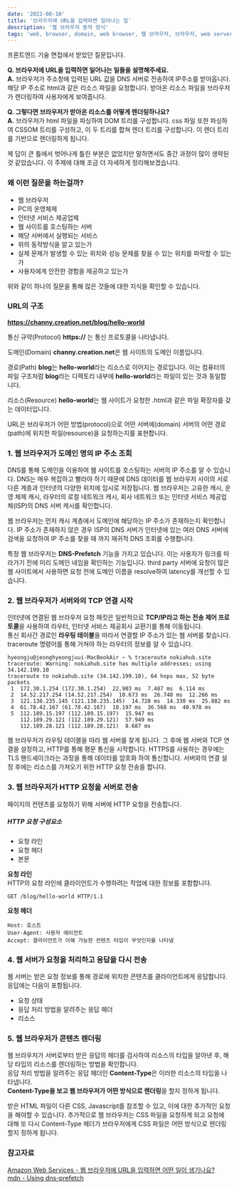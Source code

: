 ```yaml
---
date: '2022-08-10'
title: '브라우저에 URL을 입력하면 일어나는 일'
description: '웹 브라우저 동작 방식'
tags: 'web, browser, domain, web browser, 웹 브라우저, 브라우저, web server, hosting'
---
```


프론트엔드 기술 면접에서 받았던 질문입니다.

**Q. 브라우저에 URL을 입력하면 일어나는 일들을 설명해주세요.**<br>
**A.** 브라우저가 주소창에 입력된 URL 값을 DNS 서버로 전송하여 IP주소를 받아옵니다.
해당 IP 주소로 html과 같은 리소스 파일을 요청합니다.
받아온 리소스 파일을 브라우저가 렌더링하여 사용자에게 보여줍니다.

**Q. 그렇다면 브라우저가 받아온 리소스를 어떻게 렌더링하나요?**<br>
**A.** 브라우저가 html 파일을 파싱하여 DOM 트리를 구성합니다. css 파일 또한 파싱하여 CSSOM 트리를 구성하고, 이 두 트리를 합쳐 렌더 트리를 구성합니다. 이 렌더 트리를 기반으로 렌더링하게 됩니다.

제 답이 큰 틀에서 벗어나게 틀린 부분은 없었지만 말하면서도 중간 과정이 많이 생략된 것 같았습니다. 이 주제에 대해 조금 더 자세하게 정리해보겠습니다.

### 왜 이런 질문을 하는걸까?

- 웹 브라우저
- PC의 운영체제
- 인터넷 서비스 제공업체
- 웹 사이트를 호스팅하는 서버
- 해당 서버에서 실행되는 서비스
- 위의 동작방식을 알고 있는가
- 실제 문제가 발생할 수 있는 위치와 성능 문제를 찾을 수 있는 위치를 파악할 수 있는가
- 사용자에게 안전한 경험을 제공하고 있는가

위와 같이 하나의 질문을 통해 많은 것들에 대한 지식을 확인할 수 있습니다.

### URL의 구조

**https://channy.creation.net/blog/hello-world**

통신 규약(Protocol)
**https://** 는 통신 프로토콜을 나타냅니다.

도메인(Domain)
**channy.creation.net**은 웹 사이트의 도메인 이름입니다.

경로(Path)
**blog**는 **hello-world**라는 리소스로 이어지는 경로입니다. 이는 컴퓨터의 파일 구조처럼 **blog**라는 디렉토리 내부에 **hello-world**라는 파일이 있는 것과 동일합니다.

리소스(Resource)
**hello-world**는 웹 사이트가 요청한 .html과 같은 파일 확장자를 갖는 데이터입니다.

URL은 브라우저가 어떤 방법(protocol)으로 어떤 서버에(domain) 서버의 어떤 경로(path)에 위치한 파일(resource)을 요청하는지를 표현합니다.

### 1. 웹 브라우저가 도메인 명의 IP 주소 조회

DNS를 통해 도메인을 이용하여 웹 사이트를 호스팅하는 서버의 IP 주소를 알 수 있습니다.
DNS는 매우 복잡하고 빨라야 하기 때문에 DNS 데이터를 웹 브라우저 사이의 서로 다른 계층과 인터넷의 다양한 위치에 임시로 저장됩니다.
웹 브라우저는 고유한 캐시, 운영 체제 캐시, 라우터의 로컬 네트워크 캐시, 회사 네트워크 또는 인터넷 서비스 제공업체(ISP)의 DNS 서버 캐시를 확인합니다.

웹 브라우저는 먼저 캐시 계층에서 도메인에 해당하는 IP 주소가 존재하는지 확인합니다.
IP 주소가 존재하지 않은 경우 ISP의 DNS 서버가 인터넷에 있는 여러 DNS 서버에 검색을 요청하여 IP 주소를 찾을 때 까지 재귀적 DNS 조회를 수행합니다.

특정 웹 브라우저는 **DNS-Prefetch** 기능을 가지고 있습니다.
이는 사용자가 링크를 따라가기 전에 미리 도메인 네임을 확인하는 기능입니다.
third party 서버에 요청이 많은 웹 사이트에서 사용하면 요청 전에 도메인 이름을 resolve하여 latency를 개선할 수 있습니다.

### 2. 웹 브라우저가 서버와의 TCP 연결 시작

인터넷에 연결된 웹 브라우저 요청 패킷은 일반적으로 **TCP/IP라고 하는 전송 제어 프로토콜**을 사용하여 라우터, 인터넷 서비스 제공회사 교환기를 통해 이동됩니다.<br>
통신 회사간 경로인 **라우팅 테이블**을 따라서 연결할 IP 주소가 있는 웹 서버를 찾습니다.
traceroute <domain-name> 명령어를 통해 거쳐야 하는 라우터의 정보를 알 수 있습니다.

```shell
hyeongju@jeonghyeongjuui-MacBookAir ~ % traceroute nokiahub.site
traceroute: Warning: nokiahub.site has multiple addresses; using 34.142.199.10
traceroute to nokiahub.site (34.142.199.10), 64 hops max, 52 byte packets
 1  172.30.1.254 (172.30.1.254)  22.903 ms  7.487 ms  6.114 ms
 2  14.52.217.254 (14.52.217.254)  10.673 ms  26.740 ms  12.266 ms
 3  121.138.235.145 (121.138.235.145)  14.728 ms  14.330 ms  25.882 ms
 4  61.78.42.167 (61.78.42.167)  10.197 ms  36.568 ms  40.978 ms
 5  112.189.15.197 (112.189.15.197)  15.947 ms
    112.189.29.121 (112.189.29.121)  57.949 ms
    112.189.28.121 (112.189.28.121)  8.687 ms
```

웹 브라우저가 라우팅 테이블을 따라 웹 서버를 찾게 됩니다.
그 후에 웹 서버와 TCP 연결을 설정하고, HTTP를 통해 평문 통신을 시작합니다.
HTTPS를 사용하는 경우에는 TLS 핸드셰이크라는 과정을 통해 데이터를 암호화 하여 통신합니다.
서버와의 연결 설정 후에는 리소스를 가져오기 위한 HTTP 요청 전송을 합니다.

### 3. 웹 브라우저가 HTTP 요청을 서버로 전송

페이지의 컨텐츠를 요청하기 위해 서버에 HTTP 요청을 전송합니다.

##### HTTP 요청 구성요소

- 요청 라인
- 요청 헤더
- 본문

**요청 라인**<br>
HTTP의 요청 라인에 클라이언트가 수행하려는 작업에 대한 정보를 포함합니다.

```shell
GET /blog/hello-world HTTP/1.1
```

**요청 헤더**<br>

```shell
Host: 호스트
User-Agent: 사용자 에이전트
Accept: 클라이언트가 이해 가능한 컨텐츠 타입이 무엇인지를 나타냄
```

### 4. 웹 서버가 요청을 처리하고 응답을 다시 전송

웹 서버는 받은 요청 정보를 통해 경로에 위치한 콘텐츠를 클라이언트에게 응답합니다.<br>
응답에는 다음이 포함됩니다.

- 요청 상태
- 응답 처리 방법을 알려주는 응답 헤더
- 리소스

### 5. 웹 브라우저가 콘텐츠 렌더링

웹 브라우저가 서버로부터 받은 응답의 헤더를 검사하여 리소스의 타입을 알아낸 후, 해당 타입의 리소스를 렌더링하는 방법을 확인합니다.<br>
응답 처리 방법을 알려주는 응답 헤더인 **Content-Type**은 이러한 리소스의 타입을 나타냅니다.<br>
**Content-Type을 보고 웹 브라우저가 어떤 방식으로 렌더링**을 할지 정하게 됩니다.<br>

받은 HTML 파일이 다른 CSS, Javascript를 참조할 수 있고, 이에 대한 추가적인 요청을 해야할 수 있습니다.
추가적으로 웹 브라우저는 CSS 파일을 요청하게 되고 요청에 대해 또 다시 Content-Type 헤더가 브라우저에게 CSS 파일은 어떤 방식으로 렌더링 할지 정하게 됩니다.<br>

### 참고자료

[Amazon Web Services - 웹 브라우저에 URL을 입력하면 어떤 일이 생기나요?](https://aws.amazon.com/ko/blogs/korea/what-happens-when-you-type-a-url-into-your-browser/)<br>
[mdn - Using dns-prefetch](https://developer.mozilla.org/en-US/docs/Web/Performance/dns-prefetch)<br>
